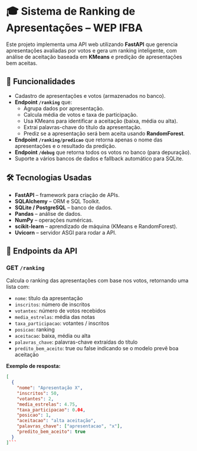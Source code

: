 # 🎓 Sistema de Ranking de Apresentações – WEP IFBA

Este projeto implementa uma API web utilizando **FastAPI** que gerencia apresentações avaliadas por votos e gera um ranking inteligente, com análise de aceitação baseada em **KMeans** e predição de apresentações bem aceitas.

## 🚀 Funcionalidades

- Cadastro de apresentações e votos (armazenados no banco).
- **Endpoint `/ranking`** que:
  - Agrupa dados por apresentação.
  - Calcula média de votos e taxa de participação.
  - Usa KMeans para identificar a aceitação (baixa, média ou alta).
  - Extrai palavras-chave do título da apresentação.
  - Prediz se a apresentação será bem aceita usando **RandomForest**.
- **Endpoint `/ranking/predicao`** que retorna apenas o nome das apresentações e o resultado da predição.
- **Endpoint `/debug`** que retorna todos os votos no banco (para depuração).
- Suporte a vários bancos de dados e fallback automático para SQLite.

## 🛠️ Tecnologias Usadas

- **FastAPI** – framework para criação de APIs.
- **SQLAlchemy** – ORM e SQL Toolkit.
- **SQLite / PostgreSQL** – banco de dados.
- **Pandas** – análise de dados.
- **NumPy** – operações numéricas.
- **scikit-learn** – aprendizado de máquina (KMeans e RandomForest).
- **Uvicorn** – servidor ASGI para rodar a API.

## 📄 Endpoints da API

### GET `/ranking`

Calcula o ranking das apresentações com base nos votos, retornando uma lista com:

- `nome`: título da apresentação  
- `inscritos`: número de inscritos  
- `votantes`: número de votos recebidos  
- `media_estrelas`: média das notas  
- `taxa_participacao`: votantes / inscritos  
- `posicao`: ranking  
- `aceitacao`: baixa, média ou alta  
- `palavras_chave`: palavras-chave extraídas do título  
- `predito_bem_aceito`: true ou false indicando se o modelo prevê boa aceitação  

**Exemplo de resposta:**

```json
[
  {
    "nome": "Apresentação X",
    "inscritos": 50,
    "votantes": 2,
    "media_estrelas": 4.75,
    "taxa_participacao": 0.04,
    "posicao": 1,
    "aceitacao": "alta aceitação",
    "palavras_chave": ["apresentacao", "x"],
    "predito_bem_aceito": true
  }
]```


